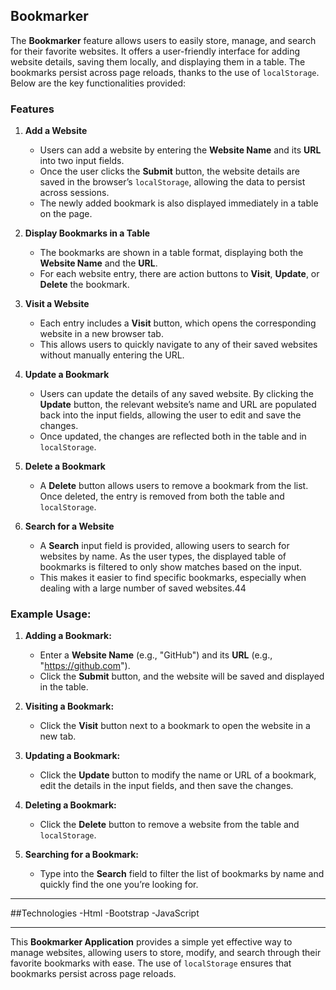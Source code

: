 ## Bookmarker 

The **Bookmarker** feature allows users to easily store, manage, and search for their favorite websites. It offers a user-friendly interface for adding website details, saving them locally, and displaying them in a table. The bookmarks persist across page reloads, thanks to the use of `localStorage`. Below are the key functionalities provided:

### Features

1. **Add a Website**
   - Users can add a website by entering the **Website Name** and its **URL** into two input fields.
   - Once the user clicks the **Submit** button, the website details are saved in the browser’s `localStorage`, allowing the data to persist across sessions.
   - The newly added bookmark is also displayed immediately in a table on the page.

2. **Display Bookmarks in a Table**
   - The bookmarks are shown in a table format, displaying both the **Website Name** and the **URL**.
   - For each website entry, there are action buttons to **Visit**, **Update**, or **Delete** the bookmark.

3. **Visit a Website**
   - Each entry includes a **Visit** button, which opens the corresponding website in a new browser tab.
   - This allows users to quickly navigate to any of their saved websites without manually entering the URL.

4. **Update a Bookmark**
   - Users can update the details of any saved website. By clicking the **Update** button, the relevant website’s name and URL are populated back into the input fields, allowing the user to edit and save the changes.
   - Once updated, the changes are reflected both in the table and in `localStorage`.

5. **Delete a Bookmark**
   - A **Delete** button allows users to remove a bookmark from the list. Once deleted, the entry is removed from both the table and `localStorage`.

6. **Search for a Website**
   - A **Search** input field is provided, allowing users to search for websites by name. As the user types, the displayed table of bookmarks is filtered to only show matches based on the input.
   - This makes it easier to find specific bookmarks, especially when dealing with a large number of saved websites.44

  

### Example Usage:

1. **Adding a Bookmark:**
   - Enter a **Website Name** (e.g., "GitHub") and its **URL** (e.g., "https://github.com").
   - Click the **Submit** button, and the website will be saved and displayed in the table.

2. **Visiting a Bookmark:**
   - Click the **Visit** button next to a bookmark to open the website in a new tab.

3. **Updating a Bookmark:**
   - Click the **Update** button to modify the name or URL of a bookmark, edit the details in the input fields, and then save the changes.

4. **Deleting a Bookmark:**
   - Click the **Delete** button to remove a website from the table and `localStorage`.

5. **Searching for a Bookmark:**
   - Type into the **Search** field to filter the list of bookmarks by name and quickly find the one you’re looking for.

---

##Technologies
-Html
-Bootstrap 
-JavaScript 

---
This **Bookmarker Application** provides a simple yet effective way to manage websites, allowing users to store, modify, and search through their favorite bookmarks with ease. The use of `localStorage` ensures that bookmarks persist across page reloads.
